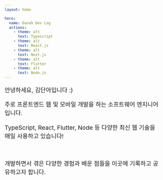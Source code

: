 ```yaml
---
layout: home

hero:
  name: Danah Dev Log
  actions:
    - theme: alt
      text: Typescript
    - theme: alt
      text: React.js
    - theme: alt
      text: Next.js
    - theme: alt
      text: Flutter
    - theme: alt
      text: Node.js
---
```


<div style="font-size:1.2rem; color:var(--vp-c-text-2); margin-bottom:64px">
  <p>안녕하세요, 김단아입니다 :)</p>
  <p>주로 프론트엔드 웹 및 모바일 개발을 하는 소프트웨어 엔지니어입니다.</p>
  <p>TypeScript, React, Flutter, Node 등 다양한 최신 웹 기술을 매일 사용하고 있습니다!</p>
  <br/>
  <p>개발하면서 겪은 다양한 경험과 배운 점들을 이곳에 기록하고 공유하고자 합니다.</p>
</div>
